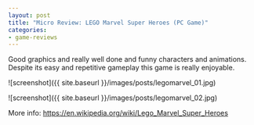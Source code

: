 ```yaml
---
layout: post
title: "Micro Review: LEGO Marvel Super Heroes (PC Game)"
categories:
- game-reviews
---
```


Good graphics and really well done and funny characters and animations. Despite its easy and repetitive gameplay this game is really enjoyable.


![screenshot]({{ site.baseurl }}/images/posts/legomarvel_01.jpg)

![screenshot]({{ site.baseurl }}/images/posts/legomarvel_02.jpg)

<p>More info: <a href="https://en.wikipedia.org/wiki/Lego_Marvel_Super_Heroes">https://en.wikipedia.org/wiki/Lego_Marvel_Super_Heroes</a><p>

